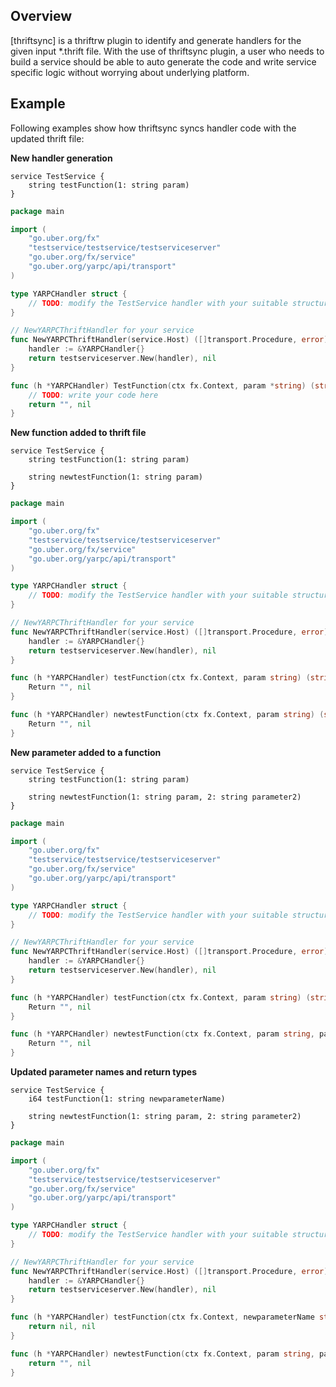 ## Overview
[thriftsync] is a thriftrw plugin to identify and generate handlers for the given input
 *.thrift file. With the use of thriftsync plugin, a user who needs to build a service should be able
 to auto generate the code and write service specific logic without worrying about underlying platform.

## Example
Following examples show how thriftsync syncs handler code with the updated thrift file:

**New handler generation**

```thrift
service TestService {
    string testFunction(1: string param)
}
```

```go
package main

import (
	"go.uber.org/fx"
	"testservice/testservice/testserviceserver"
	"go.uber.org/fx/service"
	"go.uber.org/yarpc/api/transport"
)

type YARPCHandler struct {
	// TODO: modify the TestService handler with your suitable structure
}

// NewYARPCThriftHandler for your service
func NewYARPCThriftHandler(service.Host) ([]transport.Procedure, error) {
	handler := &YARPCHandler{}
	return testserviceserver.New(handler), nil
}

func (h *YARPCHandler) TestFunction(ctx fx.Context, param *string) (string, error) {
	// TODO: write your code here
	return "", nil
}
```
**New function added to thrift file**

```thrift
service TestService {
    string testFunction(1: string param)

    string newtestFunction(1: string param)
}
```

```go
package main

import (
	"go.uber.org/fx"
	"testservice/testservice/testserviceserver"
	"go.uber.org/fx/service"
	"go.uber.org/yarpc/api/transport"
)

type YARPCHandler struct {
	// TODO: modify the TestService handler with your suitable structure
}

// NewYARPCThriftHandler for your service
func NewYARPCThriftHandler(service.Host) ([]transport.Procedure, error) {
	handler := &YARPCHandler{}
	return testserviceserver.New(handler), nil
}

func (h *YARPCHandler) testFunction(ctx fx.Context, param string) (string, error) {
    Return "", nil
}

func (h *YARPCHandler) newtestFunction(ctx fx.Context, param string) (string, error) {
    Return "", nil
}
```

**New parameter added to a function**

```thrift
service TestService {
    string testFunction(1: string param)

    string newtestFunction(1: string param, 2: string parameter2)
}
```

```go
package main

import (
	"go.uber.org/fx"
	"testservice/testservice/testserviceserver"
	"go.uber.org/fx/service"
	"go.uber.org/yarpc/api/transport"
)

type YARPCHandler struct {
	// TODO: modify the TestService handler with your suitable structure
}

// NewYARPCThriftHandler for your service
func NewYARPCThriftHandler(service.Host) ([]transport.Procedure, error) {
	handler := &YARPCHandler{}
	return testserviceserver.New(handler), nil
}

func (h *YARPCHandler) testFunction(ctx fx.Context, param string) (string, error) {
    Return "", nil
}

func (h *YARPCHandler) newtestFunction(ctx fx.Context, param string, parameter2 string) (string, error) {
    Return "", nil
}
```
**Updated parameter names and return types**

```thrift
service TestService {
    i64 testFunction(1: string newparameterName)

    string newtestFunction(1: string param, 2: string parameter2)
}
```
```go
package main

import (
	"go.uber.org/fx"
	"testservice/testservice/testserviceserver"
	"go.uber.org/fx/service"
	"go.uber.org/yarpc/api/transport"
)

type YARPCHandler struct {
	// TODO: modify the TestService handler with your suitable structure
}

// NewYARPCThriftHandler for your service
func NewYARPCThriftHandler(service.Host) ([]transport.Procedure, error) {
	handler := &YARPCHandler{}
	return testserviceserver.New(handler), nil
}

func (h *YARPCHandler) testFunction(ctx fx.Context, newparameterName string) (int64, error) {
    return nil, nil
}

func (h *YARPCHandler) newtestFunction(ctx fx.Context, param string, parameter2 string) (string, error) {
    return "", nil
}
```